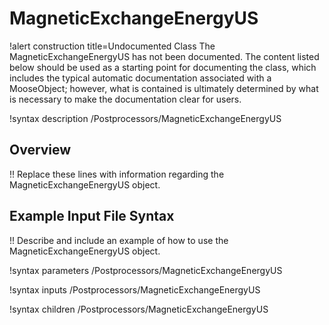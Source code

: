 # MagneticExchangeEnergyUS

!alert construction title=Undocumented Class
The MagneticExchangeEnergyUS has not been documented. The content listed below should be used as a starting point for
documenting the class, which includes the typical automatic documentation associated with a
MooseObject; however, what is contained is ultimately determined by what is necessary to make the
documentation clear for users.

!syntax description /Postprocessors/MagneticExchangeEnergyUS

## Overview

!! Replace these lines with information regarding the MagneticExchangeEnergyUS object.

## Example Input File Syntax

!! Describe and include an example of how to use the MagneticExchangeEnergyUS object.

!syntax parameters /Postprocessors/MagneticExchangeEnergyUS

!syntax inputs /Postprocessors/MagneticExchangeEnergyUS

!syntax children /Postprocessors/MagneticExchangeEnergyUS
